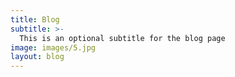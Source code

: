 ```yaml
---
title: Blog
subtitle: >-
  This is an optional subtitle for the blog page
image: images/5.jpg
layout: blog
---
```

